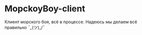 # MopckoyBoy-client
Клиент морского боя, всё в процессе.
Надеюсь мы делаем всё правильно  ¯\_(ツ)_/¯
